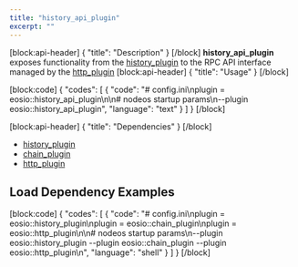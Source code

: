 ```yaml
---
title: "history_api_plugin"
excerpt: ""
---
```

[block:api-header]
{
  "title": "Description"
}
[/block]
**history_api_plugin** exposes functionality from the [history_plugin](doc:history_plugin) to the RPC API interface managed by the [http_plugin](doc:http_plugin)
[block:api-header]
{
  "title": "Usage"
}
[/block]

[block:code]
{
  "codes": [
    {
      "code": "# config.ini\nplugin = eosio::history_api_plugin\n\n# nodeos startup params\n--plugin eosio::history_api_plugin",
      "language": "text"
    }
  ]
}
[/block]

[block:api-header]
{
  "title": "Dependencies"
}
[/block]
- [history_plugin](doc:history_plugin) 
- [chain_plugin](doc:chain_plugin) 
- [http_plugin](doc:http_plugin) 

## Load Dependency Examples
[block:code]
{
  "codes": [
    {
      "code": "# config.ini\nplugin = eosio::history_plugin\nplugin = eosio::chain_plugin\nplugin = eosio::http_plugin\n\n# nodeos startup params\n--plugin eosio::history_plugin --plugin eosio::chain_plugin --plugin eosio::http_plugin\n",
      "language": "shell"
    }
  ]
}
[/block]